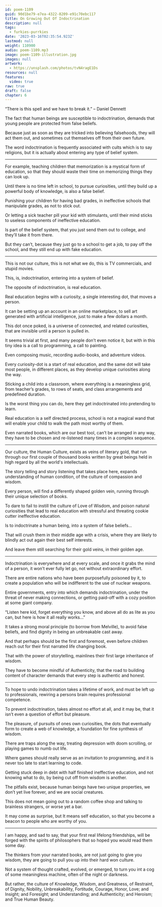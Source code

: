 ```yaml
---
id: poem-1109
guid: 90d1be79-e7ea-4322-8209-e91c70ebc117
title: On Growing Out Of Indoctrination
description: null
tags:
  - furkies-purrkies
date: '2023-03-16T02:35:54.923Z'
lastmod: null
weight: 110900
audio: poem-1109.mp3
image: poem-1109-illustration.jpg
images: null
artwork:
  - https://unsplash.com/photos/tvN4ragE1Ds
resources: null
features:
  video: true
raw: true
draft: false
chapter: 6
---
```


“There is this spell and we have to break it.”
– Daniel Dennett

The fact that human beings are susceptible to indoctrination,
demands that young people are protected from false beliefs.

Because just as soon as they are tricked into believing falsehoods,
they will act them out, and sometimes cut themselves off from their own future.

The word indoctrination is frequently associated with cults which is to say religions,
but it is actually about entering any type of belief system.

---

For example, teaching children that memorization is a mystical form of education,
so that they should waste their time on memorizing things they can look up.

Until there is no time left in school, to pursue curiosities,
until they build up a powerful body of knowledge, is also a false belief.

Punishing your children for having bad grades,
in ineffective schools that manipulate grades, as not to stick out.

Or letting a sick teacher pill your kid with stimulants,
until their mind sticks to useless components of ineffective education.

Is part of the belief system, that you just send them out to college,
and they’ll take it from there.

But they can’t, because they just go to a school to get a job,
to pay off the school, and they still end up with fake education.

---

This is not our culture, this is not what we do,
this is TV commercials, and stupid movies.

This, is, indoctrination,
entering into a system of belief.

The opposite of indoctrination,
is real education.

Real education begins with a curiosity,
a single interesting dot, that moves a person.

It can be setting up an account in an online marketplace,
to sell art generated with artificial intelligence, just to make a few dollars a month.

This dot once poked, is a universe of connected, and related curiosities,
that are invisible until a person is pulled in.

It seems trivial at first, and many people don’t even notice it,
but with in this tiny idea is a call to programming, a call to painting.

Even composing music,
recording audio-books, and adventure videos.

Every curiosity-dot is a start of real education, and the same dot will take most people,
in different places, as they develop unique curiosities along the way.

Sticking a child into a classroom, where everything is a meaningless grid,
from teacher’s grades, to rows of seats, and class arrangements and predefined duration.

Is the worst thing you can do,
here they get indoctrinated into pretending to learn.

Real education is a self directed process,
school is not a magical wand that will enable your child to walk the path most worthy of them.

Even narrated books, which are our best tool, can’t be arranged in any way,
they have to be chosen and re-listened many times in a complex sequence.

---

Our culture, the Human Culture, exists as veins of literary gold,
that run through our first couple of thousand books written by great beings held in high regard by all the world's intellectuals.

The story telling and story listening that takes place here,
expands understanding of human condition, of the culture of compassion and wisdom.

Every person, will find a differently shaped golden vein,
running through their unique selection of books.

To dare to fail to instill the culture of Love of Wisdom,
and poison natural curiosities that lead to real education with stressful and threating cookie cutter ineffective education.

Is to indoctrinate a human being,
into a system of false beliefs…

That will crush them in their middle age with a crisis,
where they are likely to blindly act out again their best self interests.

And leave them still searching for their gold veins,
in their golden age.

---

Indoctrination is everywhere and at every scale,
and once it grabs the mind of a person, it won’t ever fully let go, not without extraordinary effort.

There are entire nations who have been purposefully poisoned by it,
to create a population who will be indifferent to the use of nuclear weapons.

Entire governments, entry into which demands indoctrination,
under the threat of never making connections, or getting paid-off with a cozy position at some giant company.

“Listen here kid, forget everything you know,
and above all do as lite as you can, but here is how it all really works…”

It takes a strong moral principle (to borrow from Melville),
to avoid false beliefs, and find dignity in being an unbreakable cast away.

And that perhaps should be the first and foremost,
even before children reach out for their first narrated life changing book.

That with the power of storytelling,
mainlines their first large inheritance of wisdom.

They have to become mindful of Authenticity,
that the road to building content of character demands that every step is authentic and honest.

---

To hope to undo indoctrination takes a lifetime of work,
and must be left up to professionals, rewiring a persons brain requires professional competence.

To prevent indoctrination, takes almost no effort at all,
and it may be, that it isn’t even a question of effort but pleasure.

The pleasure, of pursuits of ones own curiosities,
the dots that eventually form to create a web of knowledge, a foundation for fine synthesis of wisdom.

There are traps along the way, treating depression with doom scrolling,
or playing games to numb out life.

Where games should really serve as an invitation to programming,
and it is never too late to start learning to code.

Getting stuck deep in debt with half finished ineffective education,
and not knowing what to do, by being cut off from wisdom is another.

The pitfalls exist, because human beings have two unique properties,
we don’t yet live forever, and we are social creatures.

This does not mean going out to a random coffee shop and talking to brainless strangers, or worse yet a bar.

It may come as surprise, but It means self education,
so that you become a beacon to people who are worthy of you.

---

I am happy, and sad to say, that your first real lifelong friendships,
will be forged with the spirits of philosophers that so hoped you would read them some day.

The thinkers from your narrated books, are not just going to give you wisdom,
they are going to pull you up into their hard won culture.

Not a system of thought crafted, evolved, or emerged,
to turn you int a cog of some meaningless machine, often of the night or darkness.

But rather, the culture of Knowledge, Wisdom, and Greatness,
of Restraint, of Dignity, Nobility, Unbreakability, Fortitude, Courage, Honor, Love; and Insight; and Foresight; and Understanding; and Authenticity; and Heroism; and True Human Beauty.
